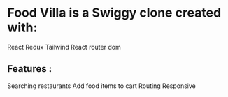 # Food Villa is a Swiggy clone created with:

React
Redux
Tailwind
React router dom
## Features :

Searching restaurants
Add food items to cart
Routing
Responsive



 

